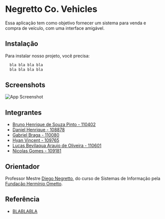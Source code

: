 # Negretto Co. Vehicles
Essa aplicação tem como objetivo fornecer um sistema para venda e compra de veículo, com uma interface amigável.

## Instalação

Para instalar nosso projeto, você precisa:

```bash
  bla bla bla bla
  bla bla bla bla
```
    
## Screenshots

![App Screenshot](https://via.placeholder.com/468x300?text=App+Screenshot+Here)


## Integrantes

- [Bruno Henrique de Souza Pinto - 110402](https://github.com/Souzinhaa)
- [Daniel Henrique - 108878](https://github.com/ODanielHenrique)
- [Gabriel Braga - 110080](https://github.com/bragabriel)
- [Hyan Vincent - 109765](#)
- [Lucas Bevilaqua Araujo de Oliveira - 110601](https://github.com/lucbevilaqua)
- [Nicolas Gomes - 109181](https://github.com/NicolasHolmes)

## Orientador

Professor Mestre <a href="https://www.linkedin.com/in/diego-negretto-8653a7a2/">Diego Negretto</a>, do curso de Sistemas de Informação pela <a href="[FHO | Fundação Hermínio Ometto (uniararas.br)](http://www.uniararas.br/home.php)">Fundação Hermínio Ometto</a>.

## Referência

 - [BLABLABLA](#)
